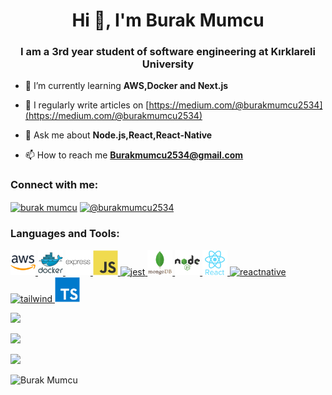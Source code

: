 <h1 align="center">Hi 👋, I'm Burak Mumcu</h1>
<h3 align="center">I am a 3rd year student of software engineering at Kırklareli University</h3>

- 🌱 I’m currently learning **AWS,Docker and Next.js**

- 📝 I regularly write articles on [https://medium.com/@burakmumcu2534](https://medium.com/@burakmumcu2534)

- 💬 Ask me about **Node.js,React,React-Native**

- 📫 How to reach me **Burakmumcu2534@gmail.com**

<h3 align="left">Connect with me:</h3>
<p align="left">
<a href="https://linkedin.com/in/burak mumcu" target="blank"><img align="center" src="https://raw.githubusercontent.com/rahuldkjain/github-profile-readme-generator/master/src/images/icons/Social/linked-in-alt.svg" alt="burak mumcu" height="30" width="40" /></a>
<a href="https://medium.com/@burakmumcu2534" target="blank"><img align="center" src="https://raw.githubusercontent.com/rahuldkjain/github-profile-readme-generator/master/src/images/icons/Social/medium.svg" alt="@burakmumcu2534" height="30" width="40" /></a>
</p>

<h3 align="left">Languages and Tools:</h3>
<p align="left"> <a href="https://aws.amazon.com" target="_blank" rel="noreferrer"> <img src="https://raw.githubusercontent.com/devicons/devicon/master/icons/amazonwebservices/amazonwebservices-original-wordmark.svg" alt="aws" width="40" height="40"/> </a> <a href="https://www.docker.com/" target="_blank" rel="noreferrer"> <img src="https://raw.githubusercontent.com/devicons/devicon/master/icons/docker/docker-original-wordmark.svg" alt="docker" width="40" height="40"/> </a> <a href="https://expressjs.com" target="_blank" rel="noreferrer"> <img src="https://raw.githubusercontent.com/devicons/devicon/master/icons/express/express-original-wordmark.svg" alt="express" width="40" height="40"/> </a> <a href="https://developer.mozilla.org/en-US/docs/Web/JavaScript" target="_blank" rel="noreferrer"> <img src="https://raw.githubusercontent.com/devicons/devicon/master/icons/javascript/javascript-original.svg" alt="javascript" width="40" height="40"/> </a> <a href="https://jestjs.io" target="_blank" rel="noreferrer"> <img src="https://www.vectorlogo.zone/logos/jestjsio/jestjsio-icon.svg" alt="jest" width="40" height="40"/> </a> <a href="https://www.mongodb.com/" target="_blank" rel="noreferrer"> <img src="https://raw.githubusercontent.com/devicons/devicon/master/icons/mongodb/mongodb-original-wordmark.svg" alt="mongodb" width="40" height="40"/> </a> <a href="https://nodejs.org" target="_blank" rel="noreferrer"> <img src="https://raw.githubusercontent.com/devicons/devicon/master/icons/nodejs/nodejs-original-wordmark.svg" alt="nodejs" width="40" height="40"/> </a> <a href="https://reactjs.org/" target="_blank" rel="noreferrer"> <img src="https://raw.githubusercontent.com/devicons/devicon/master/icons/react/react-original-wordmark.svg" alt="react" width="40" height="40"/> </a> <a href="https://reactnative.dev/" target="_blank" rel="noreferrer"> <img src="https://reactnative.dev/img/header_logo.svg" alt="reactnative" width="40" height="40"/> </a> <a href="https://tailwindcss.com/" target="_blank" rel="noreferrer"> <img src="https://www.vectorlogo.zone/logos/tailwindcss/tailwindcss-icon.svg" alt="tailwind" width="40" height="40"/> </a> <a href="https://www.typescriptlang.org/" target="_blank" rel="noreferrer"> <img src="https://raw.githubusercontent.com/devicons/devicon/master/icons/typescript/typescript-original.svg" alt="typescript" width="40" height="40"/> </a> </p>
<p><img src="https://github-readme-stats.vercel.app/api?username=burak-mumcu&theme=tokyonight&show_icons=true&hide_border=false&count_private=true"></img></p>

<p><img src="https://github-readme-streak-stats.herokuapp.com/?user=burak-mumcu&theme=tokyonight&hide_border=false"></img></p>
<p><img src="https://github-readme-stats.vercel.app/api/top-langs/?username=burak-mumcu&theme=tokyonight&show_icons=true&hide_border=false&layout=compact"></img></p>
<p align="left"> <img src="https://komarev.com/ghpvc/?username=Burak-Mumcu&label=Profile%20views&color=0e75b6&style=flat" alt="Burak Mumcu" /> </p>
